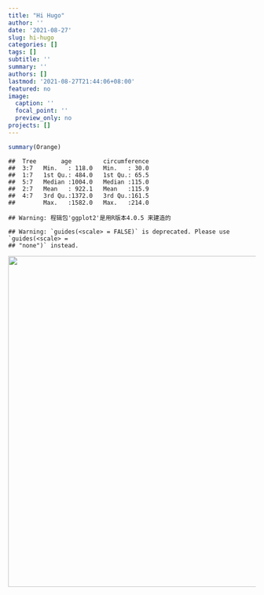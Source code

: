 ```yaml
---
title: "Hi Hugo"
author: ''
date: '2021-08-27'
slug: hi-hugo
categories: []
tags: []
subtitle: ''
summary: ''
authors: []
lastmod: '2021-08-27T21:44:06+08:00'
featured: no
image:
  caption: ''
  focal_point: ''
  preview_only: no
projects: []
---
```





```r
summary(Orange)
```

```
##  Tree       age         circumference  
##  3:7   Min.   : 118.0   Min.   : 30.0  
##  1:7   1st Qu.: 484.0   1st Qu.: 65.5  
##  5:7   Median :1004.0   Median :115.0  
##  2:7   Mean   : 922.1   Mean   :115.9  
##  4:7   3rd Qu.:1372.0   3rd Qu.:161.5  
##        Max.   :1582.0   Max.   :214.0
```


```
## Warning: 程辑包'ggplot2'是用R版本4.0.5 来建造的
```

```
## Warning: `guides(<scale> = FALSE)` is deprecated. Please use `guides(<scale> =
## "none")` instead.
```

<img src="{{< blogdown/postref >}}index_files/figure-html/unnamed-chunk-2-1.png" width="672" />
